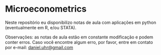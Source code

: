 # Microeconometrics

Neste repositório eu disponibilizo notas de aula com aplicações em python (eventualmente em R, e/ou STATA).

Observações: as notas de aula estão em constante modificação e podem conter erros. Caso você encontre algum erro, por favor, entre em contato por e-mail: daniel.uhr@gmail.com


